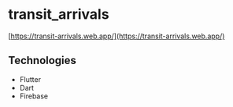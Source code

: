 # transit_arrivals

[https://transit-arrivals.web.app/](https://transit-arrivals.web.app/)

## Technologies
- Flutter
- Dart
- Firebase